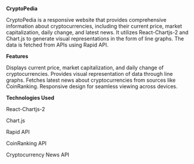 ****CryptoPedia****


CryptoPedia is a responsive website that provides comprehensive information about cryptocurrencies, including their current price, market capitalization, daily change, and latest news. It utilizes React-Chartjs-2 and Chart.js to generate visual representations in the form of line graphs. The data is fetched from APIs using Rapid API.

**Features**

Displays current price, market capitalization, and daily change of cryptocurrencies.
Provides visual representation of data through line graphs.
Fetches latest news about cryptocurrencies from sources like CoinRanking.
Responsive design for seamless viewing across devices.

**Technologies Used**

React-Chartjs-2

Chart.js

Rapid API

CoinRanking API

Cryptocurrency News API
